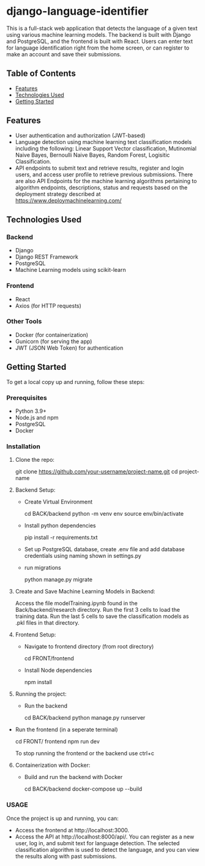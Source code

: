 # django-language-identifier

This is a full-stack web application that detects the language of a given text using various machine learning models. The backend is built with Django and PostgreSQL, and the frontend is built with React. Users can enter text for language identification right from the home screen, or can register to make an account and save their submissions.

## Table of Contents

- [Features](#features)
- [Technologies Used](#technologies-used)
- [Getting Started](#getting-started)

## Features

- User authentication and authorization (JWT-based)
- Language detection using machine learning text classification models including the following: Linear Support Vector classification, Mutinomial Naive Bayes, Bernoulli Naive Bayes, Random Forest, Logisitic Classification.
- API endpoints to submit text and retrieve results, register and login users, and access user profile to retrieve previous submissions. There are also API Endpoints for the machine learning algorithms pertaining to algorithm endpoints, descriptions, status and requests based on the deployment strategy described at https://www.deploymachinelearning.com/

## Technologies Used

### Backend
- Django
- Django REST Framework
- PostgreSQL
- Machine Learning models using scikit-learn

### Frontend
- React
- Axios (for HTTP requests)

### Other Tools
- Docker (for containerization)
- Gunicorn (for serving the app)
- JWT (JSON Web Token) for authentication

## Getting Started

To get a local copy up and running, follow these steps:

### Prerequisites

- Python 3.9+
- Node.js and npm
- PostgreSQL
- Docker

### Installation

1. Clone the repo:
   
   git clone https://github.com/your-username/project-name.git
   cd project-name

2. Backend Setup:
   
   - Create Virtual Environment
     
     cd BACK/backend
     python -m venv env
     source env/bin/activate
     
   - Install python dependencies
     
     pip install -r requirements.txt
     
   - Set up PostgreSQL database, create .env file and add database credentials using naming shown in settings.py
   - run migrations
     
     python manage.py migrate
     
3. Create and Save Machine Learning Models in Backend:
   
   Access the file modelTraining.ipynb found in the Back/backend/research directory. Run the first 3 cells to load the training data. Run the last 5 cells to save the classification models as .pkl files in that directory.
   
4. Frontend Setup:

   - Navigate to frontend directory (from root directory)

     cd FRONT/frontend

   - Install Node dependencies
  
     npm install
     
5. Running the project:

   - Run the backend

     cd BACK/backend
     python manage.py runserver

  - Run the frontend (in a seperate terminal)

    cd FRONT/ frontend
    npm run dev

    To stop running the frontend or the backend use ctrl+c
    
6. Containerization with Docker:

   - Build and run the backend with Docker

     cd BACK/backend
     docker-compose up --build

### USAGE

Once the project is up and running, you can:

 - Access the frontend at http://localhost:3000.
 - Access the API at http://localhost:8000/api/.
You can register as a new user, log in, and submit text for language detection. The selected classification algorithm is used to detect the language, and you can view the results along with past submissions.




